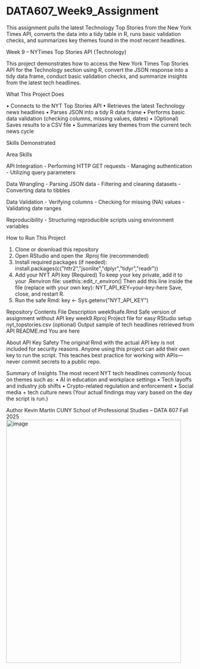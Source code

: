 # DATA607_Week9_Assignment
This assignment pulls the latest Technology Top Stories from the New York Times API, converts the data into a tidy table in R, runs basic validation checks, and summarizes key themes found in the most recent headlines.

Week 9 – NYTimes Top Stories API (Technology)

This project demonstrates how to access the New York Times Top Stories API for the Technology section using R, convert the JSON response into a tidy data frame, conduct basic validation checks, and summarize insights from the latest tech headlines.

What This Project Does

• Connects to the NYT Top Stories API
• Retrieves the latest Technology news headlines
• Parses JSON into a tidy R data frame
• Performs basic data validation (checking columns, missing values, dates)
• (Optional) Saves results to a CSV file
• Summarizes key themes from the current tech news cycle
 
Skills Demonstrated

Area                              Skills

API Integration      - Performing HTTP GET requests - Managing authentication - Utilizing query parameters

Data Wrangling       - Parsing JSON data - Filtering and cleaning datasets - Converting data to tibbles

Data Validation      - Verifying columns - Checking for missing (NA) values - Validating date ranges

Reproducibility      - Structuring reproducible scripts using environment variables
 
How to Run This Project
1.	Clone or download this repository
2.	Open RStudio and open the .Rproj file (recommended)
3.	Install required packages (if needed):
install.packages(c("httr2","jsonlite","dplyr","tidyr","readr"))
4.	Add your NYT API key (Required)
To keep your key private, add it to your .Renviron file:
usethis::edit_r_environ()
Then add this line inside the file (replace with your own key):
NYT_API_KEY=your-key-here
Save, close, and restart R.
5.	Run the safe Rmd:
key <- Sys.getenv("NYT_API_KEY")
 

Repository Contents
File	Description
week9safe.Rmd	Safe version of assignment without API key
week9.Rproj	Project file for easy RStudio setup
nyt_topstories.csv (optional)	Output sample of tech headlines retrieved from API
README.md	You are here
 
About API Key Safety
The original Rmd with the actual API key is not included for security reasons.
Anyone using this project can add their own key to run the script.
This teaches best practice for working with APIs—never commit secrets to a public repo.
 
Summary of Insights
The most recent NYT tech headlines commonly focus on themes such as:
•	AI in education and workplace settings
•	Tech layoffs and industry job shifts
•	Crypto-related regulation and enforcement
•	Social media + tech culture news
(Your actual findings may vary based on the day the script is run.)
 
Author
Kevin Martin
CUNY School of Professional Studies – DATA 607
Fall 2025
<img width="468" height="650" alt="image" src="https://github.com/user-attachments/assets/423c1935-0d5a-463c-9f6f-eb1a5c00bc2b" />
